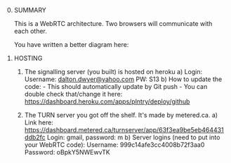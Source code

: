 0. SUMMARY

    This is a WebRTC architecture. Two browsers will communicate with each other.

    You have written a better diagram here: 


1. HOSTING
    
    1.  The signalling server (you built) is hosted on heroku
        a) Login: 
            Username: dalton.dwyer@yahoo.com
            PW: S13
        b) How to update the code:
            - This should automatically update by Git push
            - You can double check that/change it here: https://dashboard.heroku.com/apps/plntry/deploy/github

    2. The TURN server you got off the shelf. It's made by metered.ca.
        a) Link here: https://dashboard.metered.ca/turnserver/app/63f3ea9be5eb464431ddb2fc
            Login: gmail, password: m
        b) Server logins (need to put into your WebRTC code):
            Username: 999c14afe3cc4008b72f3aa0
            Password: oBpkY5NWEwvTK

